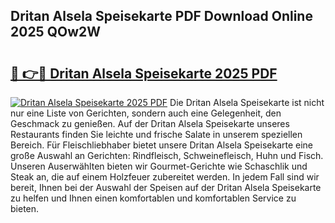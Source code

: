 ## Dritan Alsela Speisekarte PDF Download Online 2025 QOw2W

# <h2><a href="http://gcct17.nevu.top/?p=Dritan+Alsela+Speisekarte">🔗 👉🔴 Dritan Alsela Speisekarte 2025 PDF</a></h2>

[![Dritan Alsela Speisekarte 2025 PDF](https://i.imgur.com/dBaPXMq.png)](http://gcct17.nevu.top/?p=Dritan+Alsela+Speisekarte)
Die Dritan Alsela Speisekarte ist nicht nur eine Liste von Gerichten, sondern auch eine Gelegenheit, den Geschmack zu genießen. Auf der Dritan Alsela Speisekarte unseres Restaurants finden Sie leichte und frische Salate in unserem speziellen Bereich. Für Fleischliebhaber bietet unsere Dritan Alsela Speisekarte eine große Auswahl an Gerichten: Rindfleisch, Schweinefleisch, Huhn und Fisch. Unseren Auserwählten bieten wir Gourmet-Gerichte wie Schaschlik und Steak an, die auf einem Holzfeuer zubereitet werden. In jedem Fall sind wir bereit, Ihnen bei der Auswahl der Speisen auf der Dritan Alsela Speisekarte zu helfen und Ihnen einen komfortablen und komfortablen Service zu bieten.
